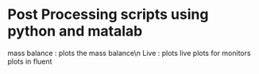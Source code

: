 # Post Processing scripts using python and matalab 
mass balance : plots the mass balance\n
Live : plots live plots for monitors plots in fluent 
